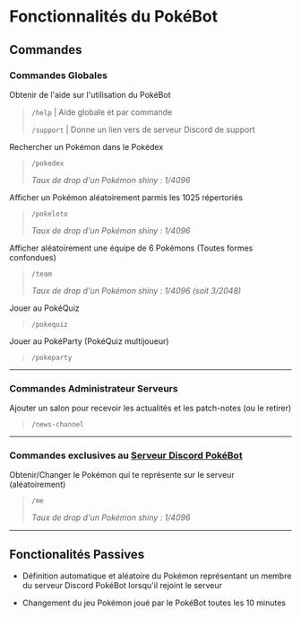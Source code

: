 # **Fonctionnalités du PokéBot**

## Commandes   
### **Commandes Globales**
Obtenir de l'aide sur l'utilisation du PokéBot
> `/help` | Aide globale et par commande
>
> `/support` | Donne un lien vers de serveur Discord de support

Rechercher un Pokémon dans le Pokédex
> `/pokedex`
>
>_Taux de drop d'un Pokémon shiny : 1/4096_

Afficher un Pokémon aléatoirement parmis les 1025 répertoriés
> `/pokeloto`
>
>_Taux de drop d'un Pokémon shiny : 1/4096_

Afficher aléatoirement une équipe de 6 Pokémons (Toutes formes confondues)
> `/team`
>
>_Taux de drop d'un Pokémon shiny : 1/4096 (soit 3/2048)_

Jouer au PokéQuiz
> `/pokequiz`

Jouer au PokéParty (PokéQuiz multijoueur)
> `/pokeparty`
___
### **Commandes Administrateur Serveurs**
Ajouter un salon pour recevoir les actualités et les patch-notes (ou le retirer)
> `/news-channel`
___
### **Commandes exclusives au [Serveur Discord PokéBot](https://discord.gg/FrMYzXn48V)**
Obtenir/Changer le Pokémon qui te représente sur le serveur (aléatoirement)
> `/me`
>
>_Taux de drop d'un Pokémon shiny : 1/4096_
___

## Fonctionalités Passives

- Définition automatique et aléatoire du Pokémon représentant un membre du serveur Discord PokéBot lorsqu'il rejoint le serveur

- Changement du jeu Pokémon joué par le PokéBot toutes les 10 minutes